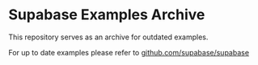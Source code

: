 # Supabase Examples Archive

This repository serves as an archive for outdated examples.

For up to date examples please refer to [github.com/supabase/supabase](https://github.com/supabase/supabase/tree/master/examples)
